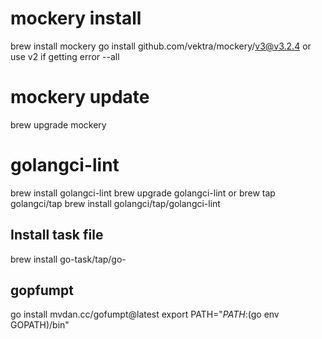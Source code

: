 # mockery install 
brew install mockery 
go install github.com/vektra/mockery/v3@v3.2.4
or use v2 if getting error --all 

# mockery update 
brew upgrade mockery 

# golangci-lint 
brew install golangci-lint
brew upgrade golangci-lint
or 
brew tap golangci/tap
brew install golangci/tap/golangci-lint

## Install task file 

brew install go-task/tap/go-



## gopfumpt
go install mvdan.cc/gofumpt@latest
export PATH="$PATH:$(go env GOPATH)/bin"
